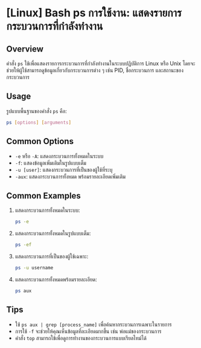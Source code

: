 # [Linux] Bash ps การใช้งาน: แสดงรายการกระบวนการที่กำลังทำงาน

## Overview
คำสั่ง `ps` ใช้เพื่อแสดงรายการกระบวนการที่กำลังทำงานในระบบปฏิบัติการ Linux หรือ Unix โดยจะช่วยให้ผู้ใช้สามารถดูข้อมูลเกี่ยวกับกระบวนการต่าง ๆ เช่น PID, ชื่อกระบวนการ และสถานะของกระบวนการ

## Usage
รูปแบบพื้นฐานของคำสั่ง `ps` คือ:

```bash
ps [options] [arguments]
```

## Common Options
- `-e` หรือ `-A`: แสดงกระบวนการทั้งหมดในระบบ
- `-f`: แสดงข้อมูลเพิ่มเติมในรูปแบบเต็ม
- `-u [user]`: แสดงกระบวนการที่เป็นของผู้ใช้ที่ระบุ
- `-aux`: แสดงกระบวนการทั้งหมด พร้อมรายละเอียดเพิ่มเติม

## Common Examples
1. แสดงกระบวนการทั้งหมดในระบบ:
   ```bash
   ps -e
   ```

2. แสดงกระบวนการทั้งหมดในรูปแบบเต็ม:
   ```bash
   ps -ef
   ```

3. แสดงกระบวนการที่เป็นของผู้ใช้เฉพาะ:
   ```bash
   ps -u username
   ```

4. แสดงกระบวนการทั้งหมดพร้อมรายละเอียด:
   ```bash
   ps aux
   ```

## Tips
- ใช้ `ps aux | grep [process_name]` เพื่อค้นหากระบวนการเฉพาะในรายการ
- การใช้ `-f` จะช่วยให้คุณเห็นข้อมูลที่ละเอียดมากขึ้น เช่น พ่อแม่ของกระบวนการ
- คำสั่ง `top` สามารถใช้เพื่อดูการทำงานของกระบวนการแบบเรียลไทม์ได้